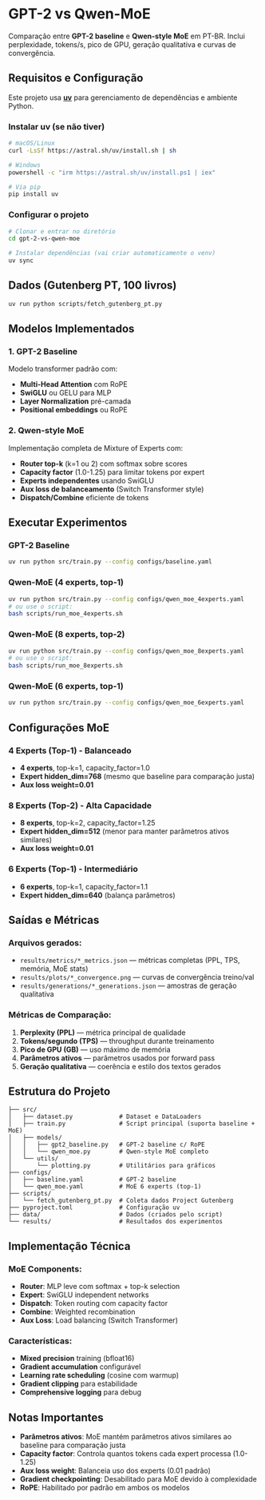 # GPT-2 vs Qwen-MoE

Comparação entre **GPT-2 baseline** e **Qwen-style MoE** em PT-BR.
Inclui perplexidade, tokens/s, pico de GPU, geração qualitativa e curvas de convergência.

## Requisitos e Configuração

Este projeto usa **[uv](https://docs.astral.sh/uv/)** para gerenciamento de dependências e ambiente Python.

### Instalar uv (se não tiver)
```bash
# macOS/Linux
curl -LsSf https://astral.sh/uv/install.sh | sh

# Windows
powershell -c "irm https://astral.sh/uv/install.ps1 | iex"

# Via pip  
pip install uv
```

### Configurar o projeto
```bash
# Clonar e entrar no diretório
cd gpt-2-vs-qwen-moe

# Instalar dependências (vai criar automaticamente o venv)
uv sync
```

## Dados (Gutenberg PT, 100 livros)
```bash
uv run python scripts/fetch_gutenberg_pt.py
```

## Modelos Implementados

### 1. GPT-2 Baseline
Modelo transformer padrão com:
- **Multi-Head Attention** com RoPE
- **SwiGLU** ou GELU para MLP
- **Layer Normalization** pré-camada
- **Positional embeddings** ou RoPE

### 2. Qwen-style MoE
Implementação completa de Mixture of Experts com:
- **Router top-k** (k=1 ou 2) com softmax sobre scores
- **Capacity factor** (1.0-1.25) para limitar tokens por expert
- **Experts independentes** usando SwiGLU
- **Aux loss de balanceamento** (Switch Transformer style)
- **Dispatch/Combine** eficiente de tokens

## Executar Experimentos

### GPT-2 Baseline
```bash
uv run python src/train.py --config configs/baseline.yaml
```

### Qwen-MoE (4 experts, top-1)
```bash
uv run python src/train.py --config configs/qwen_moe_4experts.yaml
# ou use o script:
bash scripts/run_moe_4experts.sh
```

### Qwen-MoE (8 experts, top-2)
```bash
uv run python src/train.py --config configs/qwen_moe_8experts.yaml
# ou use o script:
bash scripts/run_moe_8experts.sh
```

### Qwen-MoE (6 experts, top-1)
```bash
uv run python src/train.py --config configs/qwen_moe_6experts.yaml
```

## Configurações MoE

### 4 Experts (Top-1) - Balanceado
- **4 experts**, top-k=1, capacity_factor=1.0
- **Expert hidden_dim=768** (mesmo que baseline para comparação justa)
- **Aux loss weight=0.01**

### 8 Experts (Top-2) - Alta Capacidade  
- **8 experts**, top-k=2, capacity_factor=1.25
- **Expert hidden_dim=512** (menor para manter parâmetros ativos similares)
- **Aux loss weight=0.01**

### 6 Experts (Top-1) - Intermediário
- **6 experts**, top-k=1, capacity_factor=1.1
- **Expert hidden_dim=640** (balança parâmetros)

## Saídas e Métricas

### Arquivos gerados:
- `results/metrics/*_metrics.json` — métricas completas (PPL, TPS, memória, MoE stats)
- `results/plots/*_convergence.png` — curvas de convergência treino/val
- `results/generations/*_generations.json` — amostras de geração qualitativa

### Métricas de Comparação:
1. **Perplexity (PPL)** — métrica principal de qualidade
2. **Tokens/segundo (TPS)** — throughput durante treinamento
3. **Pico de GPU (GB)** — uso máximo de memória
4. **Parâmetros ativos** — parâmetros usados por forward pass
5. **Geração qualitativa** — coerência e estilo dos textos gerados

## Estrutura do Projeto
```
├── src/
│   ├── dataset.py             # Dataset e DataLoaders
│   ├── train.py               # Script principal (suporta baseline + MoE)
│   ├── models/
│   │   ├── gpt2_baseline.py   # GPT-2 baseline c/ RoPE
│   │   └── qwen_moe.py        # Qwen-style MoE completo
│   └── utils/
│       └── plotting.py        # Utilitários para gráficos
├── configs/
│   ├── baseline.yaml          # GPT-2 baseline
│   └── qwen_moe.yaml          # MoE 6 experts (top-1)  
├── scripts/
│   └── fetch_gutenberg_pt.py  # Coleta dados Project Gutenberg
├── pyproject.toml             # Configuração uv
├── data/                      # Dados (criados pelo script)
└── results/                   # Resultados dos experimentos
```

## Implementação Técnica

### MoE Components:
- **Router**: MLP leve com softmax + top-k selection
- **Expert**: SwiGLU independent networks  
- **Dispatch**: Token routing com capacity factor
- **Combine**: Weighted recombination
- **Aux Loss**: Load balancing (Switch Transformer)

### Características:
- **Mixed precision** training (bfloat16)
- **Gradient accumulation** configurável
- **Learning rate scheduling** (cosine com warmup)
- **Gradient clipping** para estabilidade
- **Comprehensive logging** para debug

## Notas Importantes

- **Parâmetros ativos**: MoE mantém parâmetros ativos similares ao baseline para comparação justa
- **Capacity factor**: Controla quantos tokens cada expert processa (1.0-1.25)
- **Aux loss weight**: Balanceia uso dos experts (0.01 padrão)
- **Gradient checkpointing**: Desabilitado para MoE devido à complexidade
- **RoPE**: Habilitado por padrão em ambos os modelos